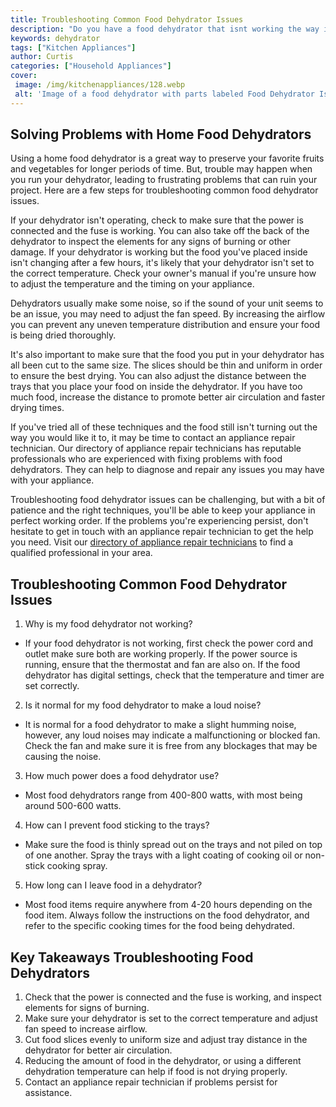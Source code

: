 ```yaml
---
title: Troubleshooting Common Food Dehydrator Issues
description: "Do you have a food dehydrator that isnt working the way it should Check out this blog post for helpful tips on identifying and solving common issues with food dehydrators"
keywords: dehydrator
tags: ["Kitchen Appliances"]
author: Curtis
categories: ["Household Appliances"]
cover: 
 image: /img/kitchenappliances/128.webp
 alt: 'Image of a food dehydrator with parts labeled Food Dehydrator Issues'
---
```

## Solving Problems with Home Food Dehydrators

Using a home food dehydrator is a great way to preserve your favorite fruits and vegetables for longer periods of time. But, trouble may happen when you run your dehydrator, leading to frustrating problems that can ruin your project. Here are a few steps for troubleshooting common food dehydrator issues. 

If your dehydrator isn't operating, check to make sure that the power is connected and the fuse is working. You can also take off the back of the dehydrator to inspect the elements for any signs of burning or other damage. If your dehydrator is working but the food you've placed inside isn't changing after a few hours, it's likely that your dehydrator isn't set to the correct temperature. Check your owner's manual if you're unsure how to adjust the temperature and the timing on your appliance.

Dehydrators usually make some noise, so if the sound of your unit seems to be an issue, you may need to adjust the fan speed. By increasing the airflow you can prevent any uneven temperature distribution and ensure your food is being dried thoroughly.

It's also important to make sure that the food you put in your dehydrator has all been cut to the same size. The slices should be thin and uniform in order to ensure the best drying. You can also adjust the distance between the trays that you place your food on inside the dehydrator. If you have too much food, increase the distance to promote better air circulation and faster drying times.

If you've tried all of these techniques and the food still isn't turning out the way you would like it to, it may be time to contact an appliance repair technician. Our directory of appliance repair technicians has reputable professionals who are experienced with fixing problems with food dehydrators. They can help to diagnose and repair any issues you may have with your appliance. 

Troubleshooting food dehydrator issues can be challenging, but with a bit of patience and the right techniques, you'll be able to keep your appliance in perfect working order. If the problems you're experiencing persist, don't hesitate to get in touch with an appliance repair technician to get the help you need. Visit our [directory of appliance repair technicians](./pages/appliance-repair-technicians) to find a qualified professional in your area.

## Troubleshooting Common Food Dehydrator Issues

1. Why is my food dehydrator not working?
 - If your food dehydrator is not working, first check the power cord and outlet make sure both are working properly. If the power source is running, ensure that the thermostat and fan are also on. If the food dehydrator has digital settings, check that the temperature and timer are set correctly.

2. Is it normal for my food dehydrator to make a loud noise? 
 - It is normal for a food dehydrator to make a slight humming noise, however, any loud noises may indicate a malfunctioning or blocked fan. Check the fan and make sure it is free from any blockages that may be causing the noise.

3. How much power does a food dehydrator use?
 - Most food dehydrators range from 400-800 watts, with most being around 500-600 watts.

4. How can I prevent food sticking to the trays?
 - Make sure the food is thinly spread out on the trays and not piled on top of one another. Spray the trays with a light coating of cooking oil or non-stick cooking spray.

5. How long can I leave food in a dehydrator?
 - Most food items require anywhere from 4-20 hours depending on the food item. Always follow the instructions on the food dehydrator, and refer to the specific cooking times for the food being dehydrated.

## Key Takeaways Troubleshooting Food Dehydrators 
1. Check that the power is connected and the fuse is working, and inspect elements for signs of burning.
2. Make sure your dehydrator is set to the correct temperature and adjust fan speed to increase airflow.
3. Cut food slices evenly to uniform size and adjust tray distance in the dehydrator for better air circulation.
4. Reducing the amount of food in the dehydrator, or using a different dehydration temperature can help if food is not drying properly.
5. Contact an appliance repair technician if problems persist for assistance.
